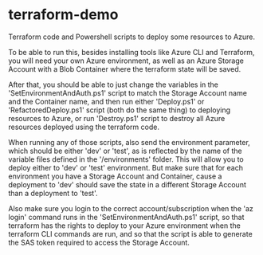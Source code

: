# terraform-demo
Terraform code and Powershell scripts to deploy some resources to Azure.

To be able to run this, besides installing tools like Azure CLI and Terraform, you will need your own Azure environment, as well as an Azure Storage Account with a Blob Container where the terraform state will be saved.

After that, you should be able to just change the variables in the 'SetEnvironmentAndAuth.ps1' script to match the Storage Account name and the Container name, and then run either 'Deploy.ps1' or 'RefactoredDeploy.ps1' script (both do the same thing) to deploying resources to Azure, or run 'Destroy.ps1' script to destroy all Azure resources deployed using the terraform code.

When running any of those scripts, also send the environment parameter, which should be either 'dev' or 'test', as is reflected by the name of the variable files defined in the '/environments' folder. This will allow you to deploy either to 'dev' or 'test' environment. But make sure that for each environment you have a Storage Account and Container, cause a deployment to 'dev' should save the state in a different Storage Account than a deployment to 'test'. 

Also make sure you login to the correct account/subscription when the 'az login' command runs in the 'SetEnvironmentAndAuth.ps1' script, so that terraform has the rights to deploy to your Azure environment when the terraform CLI commands are run, and so that the script is able to generate the SAS token required to access the Storage Account.
